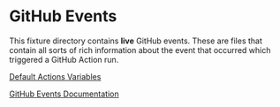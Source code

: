 # GitHub Events

This fixture directory contains **live** GitHub events. These are files that contain all sorts of rich information about the event that occurred which triggered a GitHub Action run.

[Default Actions Variables](https://docs.github.com/en/actions/learn-github-actions/variables#default-environment-variables)

[GitHub Events Documentation](https://docs.github.com/en/actions/using-workflows/events-that-trigger-workflows)
